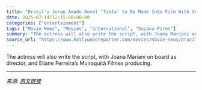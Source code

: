 ```yaml
---
title: "Brazil’s Jorge Amado Novel ‘Tieta’ to Be Made Into Film With Suzana Pires, “Feminine Lens” (Exclusive)"
date: 2025-07-14T12:15:00+08:00
categories: ["entertainment"]
tags: ["Movie News", "Movies", "international", "Suzana Pires"]
summary: "The actress will also write the script, with Joana Mariani on board as director, and Eliane Ferreira’s Muiraquitã Filmes producing."
source_url: "https://www.hollywoodreporter.com/movies/movie-news/brazil-jorge-amado-novel-tieta-film-suzana-pires-feminine-1236313021/"
---
```


The actress will also write the script, with Joana Mariani on board as director, and Eliane Ferreira’s Muiraquitã Filmes producing.

---

*来源: [原文链接](https://www.hollywoodreporter.com/movies/movie-news/brazil-jorge-amado-novel-tieta-film-suzana-pires-feminine-1236313021/)*
